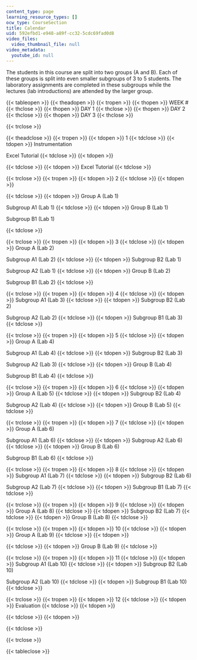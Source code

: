 ```yaml
---
content_type: page
learning_resource_types: []
ocw_type: CourseSection
title: Calendar
uid: 592efbd1-e948-a89f-cc32-5cdc69fad0d8
video_files:
  video_thumbnail_file: null
video_metadata:
  youtube_id: null
---
```


The students in this course are split into two groups (A and B). Each of these groups is split into even smaller subgroups of 3 to 5 students. The laboratory assignments are completed in these subgroups while the lectures (lab introductions) are attended by the larger group.

{{< tableopen >}}
{{< theadopen >}}
{{< tropen >}}
{{< thopen >}}
WEEK #
{{< thclose >}}
{{< thopen >}}
DAY 1
{{< thclose >}}
{{< thopen >}}
DAY 2
{{< thclose >}}
{{< thopen >}}
DAY 3
{{< thclose >}}

{{< trclose >}}

{{< theadclose >}}
{{< tropen >}}
{{< tdopen >}}
1
{{< tdclose >}}
{{< tdopen >}}
Instrumentation  
  
Excel Tutorial
{{< tdclose >}}
{{< tdopen >}}

{{< tdclose >}}
{{< tdopen >}}
Excel Tutorial
{{< tdclose >}}

{{< trclose >}}
{{< tropen >}}
{{< tdopen >}}
2
{{< tdclose >}}
{{< tdopen >}}

{{< tdclose >}}
{{< tdopen >}}
Group A (Lab 1)  
  
Subgroup A1 (Lab 1)
{{< tdclose >}}
{{< tdopen >}}
Group B (Lab 1)  
  
Subgroup B1 (Lab 1)  

{{< tdclose >}}

{{< trclose >}}
{{< tropen >}}
{{< tdopen >}}
3
{{< tdclose >}}
{{< tdopen >}}
Group A (Lab 2)  
  
Subgroup A1 (Lab 2)
{{< tdclose >}}
{{< tdopen >}}
Subgroup B2 (Lab 1)  
  
Subgroup A2 (Lab 1)
{{< tdclose >}}
{{< tdopen >}}
Group B (Lab 2)  
  
Subgroup B1 (Lab 2)
{{< tdclose >}}

{{< trclose >}}
{{< tropen >}}
{{< tdopen >}}
4
{{< tdclose >}}
{{< tdopen >}}
Subgroup A1 (Lab 3)
{{< tdclose >}}
{{< tdopen >}}
Subgroup B2 (Lab 2)  
  
Subgroup A2 (Lab 2)
{{< tdclose >}}
{{< tdopen >}}
Subgroup B1 (Lab 3)
{{< tdclose >}}

{{< trclose >}}
{{< tropen >}}
{{< tdopen >}}
5
{{< tdclose >}}
{{< tdopen >}}
Group A (Lab 4)  
  
Subgroup A1 (Lab 4)
{{< tdclose >}}
{{< tdopen >}}
Subgroup B2 (Lab 3)  
  
Subgroup A2 (Lab 3)
{{< tdclose >}}
{{< tdopen >}}
Group B (Lab 4)  
  
Subgroup B1 (Lab 4)
{{< tdclose >}}

{{< trclose >}}
{{< tropen >}}
{{< tdopen >}}
6
{{< tdclose >}}
{{< tdopen >}}
Group A (Lab 5)
{{< tdclose >}}
{{< tdopen >}}
Subgroup B2 (Lab 4)  
  
Subgroup A2 (Lab 4)
{{< tdclose >}}
{{< tdopen >}}
Group B (Lab 5)
{{< tdclose >}}

{{< trclose >}}
{{< tropen >}}
{{< tdopen >}}
7
{{< tdclose >}}
{{< tdopen >}}
Group A (Lab 6)  
  
Subgroup A1 (Lab 6)
{{< tdclose >}}
{{< tdopen >}}
Subgroup A2 (Lab 6)
{{< tdclose >}}
{{< tdopen >}}
Group B (Lab 6)  
  
Subgroup B1 (Lab 6)
{{< tdclose >}}

{{< trclose >}}
{{< tropen >}}
{{< tdopen >}}
8
{{< tdclose >}}
{{< tdopen >}}
Subgroup A1 (Lab 7)
{{< tdclose >}}
{{< tdopen >}}
Subgroup B2 (Lab 6)  
  
Subgroup A2 (Lab 7)
{{< tdclose >}}
{{< tdopen >}}
Subgroup B1 (Lab 7)
{{< tdclose >}}

{{< trclose >}}
{{< tropen >}}
{{< tdopen >}}
9
{{< tdclose >}}
{{< tdopen >}}
Group A (Lab 8)
{{< tdclose >}}
{{< tdopen >}}
Subgroup B2 (Lab 7)
{{< tdclose >}}
{{< tdopen >}}
Group B (Lab 8)
{{< tdclose >}}

{{< trclose >}}
{{< tropen >}}
{{< tdopen >}}
10
{{< tdclose >}}
{{< tdopen >}}
Group A (Lab 9)
{{< tdclose >}}
{{< tdopen >}}

{{< tdclose >}}
{{< tdopen >}}
Group B (Lab 9)
{{< tdclose >}}

{{< trclose >}}
{{< tropen >}}
{{< tdopen >}}
11
{{< tdclose >}}
{{< tdopen >}}
Subgroup A1 (Lab 10)
{{< tdclose >}}
{{< tdopen >}}
Subgroup B2 (Lab 10)  
  
Subgroup A2 (Lab 10)
{{< tdclose >}}
{{< tdopen >}}
Subgroup B1 (Lab 10)
{{< tdclose >}}

{{< trclose >}}
{{< tropen >}}
{{< tdopen >}}
12
{{< tdclose >}}
{{< tdopen >}}
Evaluation
{{< tdclose >}}
{{< tdopen >}}

{{< tdclose >}}
{{< tdopen >}}

{{< tdclose >}}

{{< trclose >}}

{{< tableclose >}}